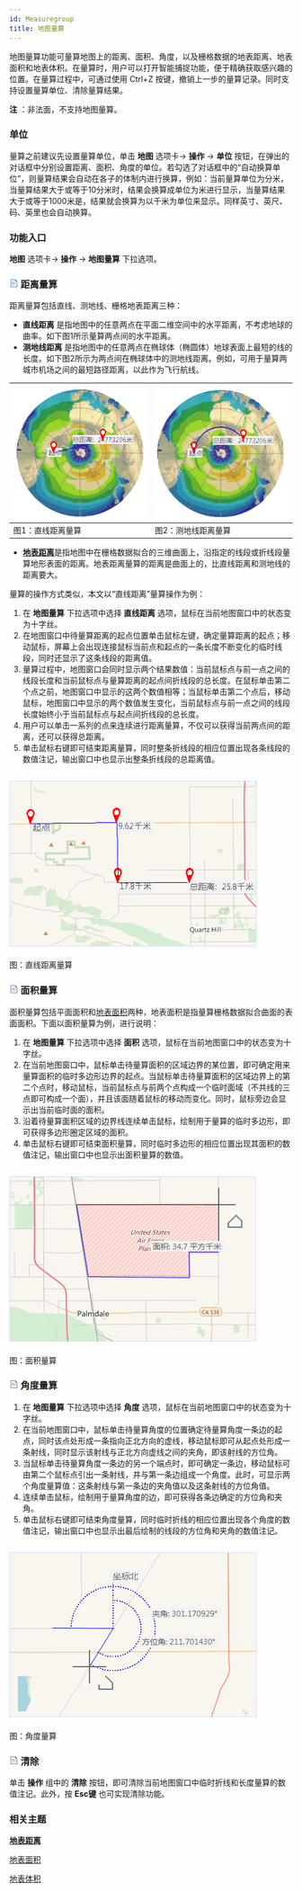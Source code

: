 ```yaml
---
id: Measuregroup
title: 地图量算
---
```

地图量算功能可量算地图上的距离、面积、角度，以及栅格数据的地表距离、地表面积和地表体积。在量算时，用户可以打开智能捕捉功能，便于精确获取感兴趣的位置。在量算过程中，可通过使用
Ctrl+Z 按键，撤销上一步的量算记录。同时支持设置量算单位、清除量算结果。

**注** ：非法面，不支持地图量算。

### 单位

量算之前建议先设置量算单位，单击 **地图** 选项卡-> **操作** -> **单位**
按钮，在弹出的对话框中分别设置距离、面积、角度的单位。若勾选了对话框中的“自动换算单位”，则量算结果会自动在各子的体制内进行换算，例如：当前量算单位为分米，当量算结果大于或等于10分米时，结果会换算成单位为米进行显示，当量算结果大于或等于1000米是，结果就会换算为以千米为单位来显示。同样英寸、英尺、码、英里也会自动换算。

### 功能入口

**地图** 选项卡-> **操作** -> **地图量算** 下拉选项。

### ![](../../img/read.gif) 距离量算

距离量算包括直线、测地线、栅格地表距离三种：

* **直线距离** 是指地图中的任意两点在平面二维空间中的水平距离，不考虑地球的曲率。如下图1所示量算两点间的水平距离。
* **测地线距离** 是指地图中的任意两点在椭球体（椭圆体）地球表面上最短的线的长度。如下图2所示为两点间在椭球体中的测地线距离。例如，可用于量算两城市机场之间的最短路径距离，以此作为飞行航线。  

![](img/DistanceMeasureCompare1.png) | ![](img/DistanceMeasureCompare2.png)  
---|---  
图1：直线距离量算 | 图2：测地线距离量算  
* [**地表距离**](../../Analyst/Raster/SurfaceAnalyst/SurfaceDistance)是指地图中在栅格数据拟合的三维曲面上，沿指定的线段或折线段量算地形表面的距离。地表距离量算的距离是曲面上的，比直线距离和测地线的距离要大。

量算的操作方式类似，本文以“直线距离”量算操作为例：

1. 在 **地图量算** 下拉选项中选择 **直线距离** 选项，鼠标在当前地图窗口中的状态变为十字丝。
2. 在地图窗口中待量算距离的起点位置单击鼠标左键，确定量算距离的起点；移动鼠标，屏幕上会出现连接鼠标当前点和起点的一条长度不断变化的临时线段，同时还显示了这条线段的距离值。
3. 量算过程中，地图窗口会同时显示两个结果数值：当前鼠标点与前一点之间的线段长度和当前鼠标点与量算距离的起点间折线段的总长度。在鼠标单击第二个点之前，地图窗口中显示的这两个数值相等；当鼠标单击第二个点后，移动鼠标，地图窗口中显示的两个数值发生变化，当前鼠标点与前一点之间的线段长度始终小于当前鼠标点与起点间折线段的总长度。
4. 用户可以单击一系列的点来连续进行距离量算，不仅可以获得当前两点间的距离，还可以获得总距离。
5. 单击鼠标右键即可结束距离量算，同时整条折线段的相应位置出现各条线段的数值注记，输出窗口中也显示出整条折线段的总距离值。  

![](img/distanceMeasure.png)  
---  
图：直线距离量算  

### ![](../../img/read.gif) 面积量算

面积量算包括平面面积和[地表面积](../../Analyst/Raster/SurfaceAnalyst/SurfaceArea)两种，地表面积是指量算栅格数据拟合曲面的表面面积。下面以面积量算为例，进行说明：

1. 在 **地图量算** 下拉选项中选择 **面积** 选项，鼠标在当前地图窗口中的状态变为十字丝。
2. 在当前地图窗口中，鼠标单击待量算面积的区域边界的某位置，即可确定用来量算面积的临时多边形边界的起点。当鼠标单击待量算面积的区域边界上的第二个点时，移动鼠标，当前鼠标点与前两个点构成一个临时面域（不共线的三点即可构成一个面），并且该面随着鼠标的移动而变化。同时，鼠标旁边会显示出当前临时面的面积。
3. 沿着待量算面积区域的边界线连续单击鼠标，绘制用于量算的临时多边形，即可获得多边形圈定区域的面积。
4. 单击鼠标右键即可结束面积量算，同时临时多边形的相应位置出现其面积的数值注记，输出窗口中也显示出面积量算的数值。  

![](img/areaMeasure.png)  
---  
图：面积量算  

### ![](../../img/read.gif) 角度量算

1. 在 **地图量算** 下拉选项中选择 **角度** 选项，鼠标在当前地图窗口中的状态变为十字丝。
2. 在当前地图窗口中，鼠标单击待量算角度的位置确定待量算角度一条边的起点，同时该点处形成一条指向正北方向的虚线，移动鼠标即可从起点处形成一条射线，同时显示该射线与正北方向虚线之间的夹角，即该射线的方位角。
3. 当鼠标单击待量算角度一条边的另一个端点时，即可确定一条边，移动鼠标可由第二个鼠标点引出一条射线，并与第一条边组成一个角度。此时，可显示两个角度量算值：这条射线与第一条边的夹角值以及这条射线的方位角值。
4. 连续单击鼠标，绘制用于量算角度的边，即可获得各条边确定的方位角和夹角。
5. 单击鼠标右键即可结束角度量算，同时临时折线的相应位置出现各个角度的数值注记，输出窗口中也显示出最后绘制的线段的方位角和夹角的数值注记。  

![](img/angleMeasure.png)  
---  
图：角度量算  

### ![](../../img/read.gif) 清除

单击 **操作** 组中的 **清除** 按钮，即可清除当前地图窗口中临时折线和长度量算的数值注记。此外，按 **Esc键** 也可实现清除功能。

### 相关主题


[**地表距离**](../../Analyst/Raster/SurfaceAnalyst/SurfaceDistance)


[地表面积](../../Analyst/Raster/SurfaceAnalyst/SurfaceArea)


[地表体积](../../Analyst/Raster/SurfaceAnalyst/SurfaceVolume)



